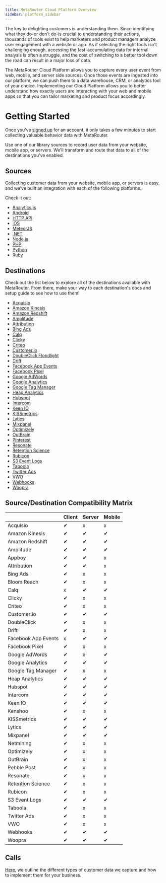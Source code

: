 ```yaml
---
title: MetaRouter Cloud Platform Overview
sidebar: platform_sidebar
---
```


The key to delighting customers is understanding them. Since identifying what they do-or don't do-is crucial to understanding their actions, thousands of tools exist to help marketers and product managers analyze user engagement with a website or app. As if selecting the right tools isn't challenging enough, accessing the fast-accumulating data for internal analysis is often a struggle, and the cost of switching to a better tool down the road can result in a major loss of data.

The MetaRouter Cloud Platform allows you to capture every user event from web, mobile, and server side sources. Once those events are ingested into our platform, we can push them to a data warehouse, CRM, or analytics tool of your choice. Implementing our Cloud Platform allows you to better understand how exactly users are interacting with your web and mobile apps so that you can tailor marketing and product focus accordingly.

# Getting Started

Once you've [signed up](https://app.metarouter.io/signup) for an account, it only takes a few minutes to start collecting valuable behavior data with MetaRouter.

Use one of our library sources to record user data from your website, mobile app, or servers. We'll transform and route that data to all of the destinations you've enabled.

## Sources

Collecting customer data from your website, mobile app, or servers is easy, and we've built an integration with each of the following platforms.

Check it out:

* [Analytics.js](/v2/clickstream/sources/analyticsjs.html)
* [Android](/v2/clickstream/sources/android.html)
* [HTTP API](/v2/clickstream/sources/httpapi.html)
* [iOS](/v2/clickstream/sources/ios.html)
* [MeteorJS](/v2/clickstream/sources/meteorjs.html)
* [.NET](/v2/clickstream/sources/net.html)
* [Node.js](/v2/clickstream/sources/nodejs.html)
* [PHP](/v2/clickstream/sources/php.html)
* [Python](/v2/clickstream/sources/python.html)
* [Ruby](/v2/clickstream/sources/ruby.html)

## Destinations

Check out the list below to explore all of the destinations available with MetaRouter. From there, make your way to each destination's docs and setup guide to see how to use them!

* [Acquisio](/v2/clickstream/destinations/acquisio.html)
* [Amazon Kinesis](/v2/clickstream/destinations/amazon-kinesis.html)
* [Amazon Redshift](/v2/clickstream/destinations/amazon-redshift.html)
* [Amplitude](/v2/clickstream/destinations/amplitude.html)
* [Attribution](/v2/clickstream/destinations/attribution.html)
* [Bing Ads](/v2/clickstream/destinations/bing-ads.md)
* [Calq](/v2/clickstream/destinations/calq.html)
* [Clicky](/v2/clickstream/destinations/clicky.html)
* [Criteo](/v2/clickstream/destinations/criteo.html)
* [Customer.io](/v2/clickstream/destinations/customerio.html)
* [DoubleClick Floodlight](/v2/clickstream/destinations/doubleclick-floodlight.html)
* [Drift](/v2/clickstream/destinations/drift.html)
* [Facebook App Events](/v2/clickstream/destinations/facebook-app-events.html)
* [Facebook Pixel](/v2/clickstream/destinations/facebook-pixel.html)
* [Google AdWords](/v2/clickstream/destinations/google-adwords.html)
* [Google Analytics](/v2/clickstream/destinations/google-analytics.html)
* [Google Tag Manager](/v2/clickstream/destinations/google-tag-manager.html)
* [Heap Analytics](/v2/clickstream/destinations/heap-analytics.html)
* [Hubspot](/v2/clickstream/destinations/hubspot.html)
* [Intercom](/v2/clickstream/destinations/intercom.html)
* [Keen IO](/v2/clickstream/destinations/keen-io.html)
* [KISSmetrics](/v2/clickstream/destinations/kissmetrics.html)
* [Lytics](/v2/clickstream/destinations/lytics.html)
* [Mixpanel](/v2/clickstream/destinations/mixpanel.html)
* [Optimizely](/v2/clickstream/destinations/optimizely.html)
* [OutBrain](/v2/clickstream/destinations/outbrain.html)
* [Pinterest](/v2/clickstream/destinations/pinterest.html)
* [Resonate](/v2/clickstream/destinations/resonate.html)
* [Retention Science](/v2/clickstream/destinations/retention-science.html)
* [Rubicon](/v2/clickstream/destinations/rubicon.html)
* [S3 Event Logs](/v2/clickstream/destinations/s3-event-logs.html)
* [Taboola](/v2/clickstream/destinations/taboola.html)
* [Twitter Ads](/v2/clickstream/destinations/twitter-ads.html)
* [VWO](/v2/clickstream/destinations/vwo.html)
* [Webhooks](/v2/clickstream/destinations/webhooks.html)
* [Woopra](/v2/clickstream/destinations/woopra.html)

## Source/Destination Compatibility Matrix

|            | Client | Server | Mobile |
| ---------- | ------ | ------ | ------ |
| Acquisio | ✔ | x | x |
| Amazon Kinesis | ✔ | ✔ | ✔ |
| Amazon Redshift | ✔ | ✔ | ✔ |
| Amplitude | ✔ | ✔ | ✔ |
| Appboy | ✔ | ✔ | x |
| Attribution | ✔ | ✔ | x |
| Bing Ads | ✔ | x | x |
| Bloom Reach | ✔ | x | x |
| Calq | x | ✔ | ✔ |
| Clicky | ✔ | x | x |
| Criteo | ✔ | x | x |
| Customer.io | ✔ | ✔ | ✔ |
| DoubleClick | ✔ | x | x |
| Drift | ✔ | x | x |
| Facebook App Events | x | ✔ | ✔ |
| Facebook Pixel | ✔ | x | x |
| Google AdWords | ✔ | x | ✔ |
| Google Analytics | ✔ | ✔ | ✔ |
| Google Tag Manager | ✔ | x | x |
| Heap Analytics | ✔ | ✔ | ✔ |
| Hubspot | ✔ | ✔ | ✔ |
| Intercom | ✔ | ✔ | ✔ |
| Keen IO | ✔ | ✔ | ✔ |
| Kenshoo | ✔ | x | x |
| KISSmetrics | ✔ | ✔ | ✔ |
| Lytics | ✔ | ✔ | ✔ |
| Mixpanel | ✔ | ✔ | ✔ |
| Netmining | ✔ | x | x |
| Optimizely | ✔ | x | x |
| OutBrain | ✔ | x | x |
| Pebble Post | ✔ | x | x |
| Resonate | ✔ | x | x |
| Retention Science | ✔ | x | x |
| Rubicon | ✔ | x | x |
| S3 Event Logs | ✔ | ✔ | ✔ |
| Taboola | ✔ | x | x |
| Twitter Ads | ✔ | x | x |
| VWO | ✔ | x | x |
| Webhooks | ✔ | ✔ | ✔ |
| Woopra | ✔ | ✔ | ✔ |

## Calls

[Here](/v2/clickstream/calls.html), we outline the different types of customer data we capture and how to implement them for your business.
